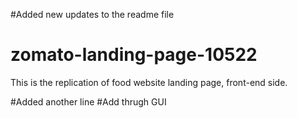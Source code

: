 #Added new updates to the readme file

# zomato-landing-page-10522
This is the replication of food website landing page, front-end side.

#Added another line
#Add thrugh GUI